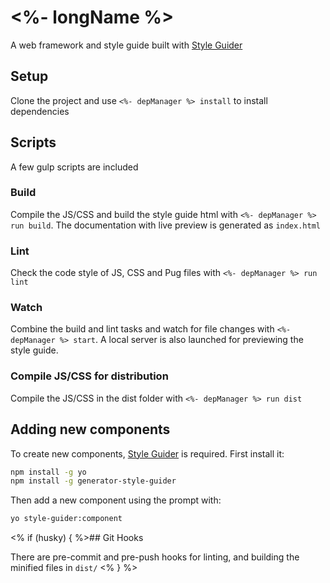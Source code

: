 # <%- longName %>

A web framework and style guide built with [Style Guider](https://www.npmjs.com/package/generator-style-guider)

## Setup

Clone the project and use `<%- depManager %> install` to install dependencies

## Scripts

A few gulp scripts are included

### Build

Compile the JS/CSS and build the style guide html with `<%- depManager %> run build`. The documentation with live preview is generated as `index.html`

### Lint

Check the code style of JS, CSS and Pug files with `<%- depManager %> run lint`

### Watch

Combine the build and lint tasks and watch for file changes with `<%- depManager %> start`. A local server is also launched for previewing the style guide.

### Compile JS/CSS for distribution

Compile the JS/CSS in the dist folder with `<%- depManager %> run dist`

## Adding new components

To create new components, [Style Guider](https://www.npmjs.com/package/generator-style-guider) is required. First install it:

```bash
npm install -g yo
npm install -g generator-style-guider
```

Then add a new component using the prompt with:

```bash
yo style-guider:component
```

<% if (husky) { %>## Git Hooks

There are pre-commit and pre-push hooks for linting, and building the minified files in `dist/`
<% } %>
